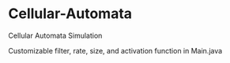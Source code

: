 # Cellular-Automata
Cellular Automata Simulation

Customizable filter, rate, size, and activation function in Main.java
